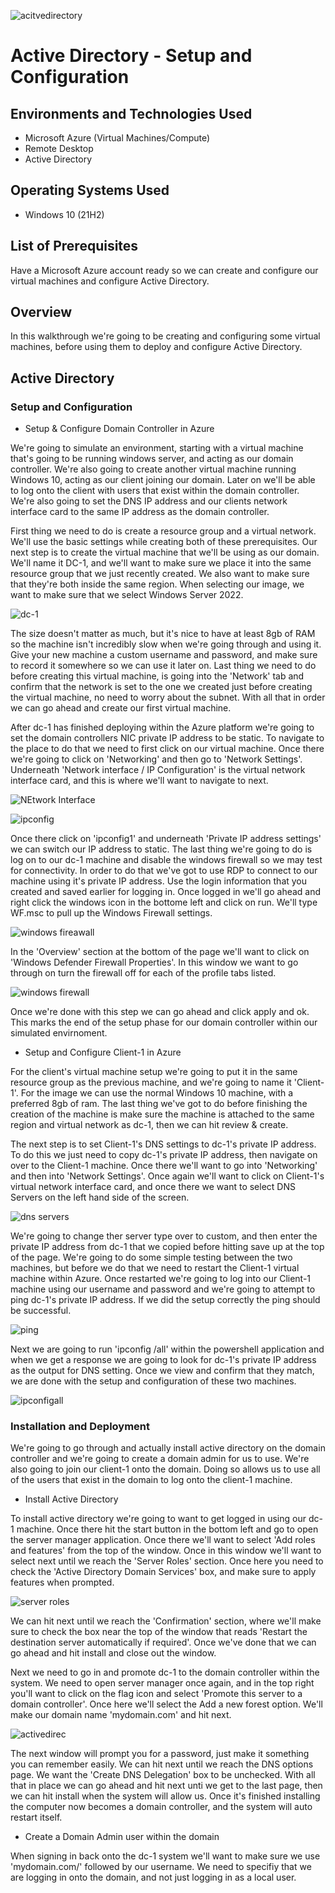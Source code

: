 
![acitvedirectory](https://github.com/user-attachments/assets/281aa924-786b-4692-9111-427bb727ea92)


<h1>Active Directory - Setup and Configuration </h1>


<h2>Environments and Technologies Used</h2>

- Microsoft Azure (Virtual Machines/Compute)
- Remote Desktop
- Active Directory

<h2>Operating Systems Used </h2>

- Windows 10</b> (21H2)

<h2>List of Prerequisites</h2>

Have a Microsoft Azure account ready so we can create and configure our virtual machines and configure Active Directory. 
 
<h2>Overview</h2>

In this walkthrough we're going to be creating and configuring some virtual machines, before using them to deploy and configure Active Directory.

<h2>Active Directory</h2>

<h3>Setup and Configuration</h3>

- Setup & Configure Domain Controller in Azure

We're going to simulate an environment, starting with a virtual machine that's going to be running windows server, and acting as our domain controller. We're also going to create another virtual machine running Windows 10, acting as our client joining our domain. Later on we'll be able to log onto the client with users that exist within the domain controller. We're also going to set the DNS IP address and our clients network interface card to the same IP address as the domain controller. 

First thing we need to do is create a resource group and a virtual network. We'll use the basic settings while creating both of these prerequisites. Our next step is to create the virtual machine that we'll be using as our domain. We'll name it DC-1, and we'll want to make sure we place it into the same resource group that we just recently created. We also want to make sure that they're both inside the same region. When selecting our image, we want to make sure that we select Windows Server 2022. 

![dc-1](https://github.com/user-attachments/assets/52528d18-6611-49c9-b07e-057889b54e7a)

The size doesn't matter as much, but it's nice to have at least 8gb of RAM so the machine isn't incredibly slow when we're going through and using it. Give your new machine a custom username and password, and make sure to record it somewhere so we can use it later on. Last thing we need to do before creating this virtual machine, is going into the 'Network' tab and confirm that the network is set to the one we created just before creating the virtual machine, no need to worry about the subnet. With all that in order we can go ahead and create our first virtual machine.

After dc-1 has finished deploying within the Azure platform we're going to set the domain controllers NIC private IP address to be static. To navigate to the place to do that we need to first click on our virtual machine. Once there we're going to click on 'Networking' and then go to 'Network Settings'. Underneath 'Network interface / IP Configuration' is the virtual network interface card, and this is where we'll want to navigate to next. 

![NEtwork Interface](https://github.com/user-attachments/assets/8b2e9498-1d4e-4034-8190-e167ec75a298)

![ipconfig](https://github.com/user-attachments/assets/8481567c-0bd9-415d-8323-9e9e1eff3190)

Once there click on 'ipconfig1' and underneath 'Private IP address settings' we can switch our IP address to static. 
The last thing we're going to do is log on to our dc-1 machine and disable the windows firewall so we may test for connectivity. In order to do that we've got to use RDP to connect to our machine using it's private IP address. Use the login information that you created and saved earlier for logging in. Once logged in we'll go ahead and right click the windows icon in the bottome left and click on run. We'll type WF.msc to pull up the Windows Firewall settings. 

![windows fireawall](https://github.com/user-attachments/assets/13a85971-e3d0-4f63-a7d1-218b9f5ed01b)

In the 'Overview' section at the bottom of the page we'll want to click on 'Windows Defender Firewall Properties'. In this window we want to go through on turn the firewall off for each of the profile tabs listed.

![windows firewall](https://github.com/user-attachments/assets/3c2e1945-b70b-4005-9f7d-293e1466b4bc)

Once we're done with this step we can go ahead and click apply and ok. This marks the end of the setup phase for our domain controller within our simulated envirnoment.

- Setup and Configure Client-1 in Azure

For the client's virtual machine setup we're going to put it in the same resource group as the previous machine, and we're going to name it 'Client-1'. For the image we can use the normal Windows 10 machine, with a preferred 8gb of ram. The last thing we've got to do before finishing the creation of the machine is make sure the machine is attached to the same region and virtual network as dc-1, then we can hit review & create. 

The next step is to set Client-1's DNS settings to dc-1's private IP address. To do this we just need to copy dc-1's private IP address, then navigate on over to the Client-1 machine. Once there we'll want to go into 'Networking' and then into 'Network Settings'. Once again we'll want to click on Client-1's virtual network interface card, and once there we want to select DNS Servers on the left hand side of the screen.

![dns servers](https://github.com/user-attachments/assets/11f177ea-3c8d-436c-b2a5-53db779c9917)

We're going to change ther server type over to custom, and then enter the private IP address from dc-1 that we copied before hitting save up at the top of the page. We're going to do some simple testing between the two machines, but before we do that we need to restart the Client-1 virtual machine within Azure. Once restarted we're going to log into our Client-1 machine using our username and password and we're going to attempt to ping dc-1's private IP address. If we did the setup correctly the ping should be successful.

![ping](https://github.com/user-attachments/assets/7f58f69e-5984-49a4-9680-3d12bcfc2229)

Next we are going to run 'ipconfig /all' within the powershell application and when we get a response we are going to look for dc-1's private IP address as the output for DNS setting. Once we view and confirm that they match, we are done with the setup and configuration of these two machines.

![ipconfigall](https://github.com/user-attachments/assets/192d0bba-a040-47ff-8232-188bdcf79bd6)

<h3>Installation and Deployment</h3>

We're going to go through and actually install active directory on the domain controller and we're going to create a domain admin for us to use. We're also going to join our client-1 onto the domain. Doing so allows us to use all of the users that exist in the domain to log onto the client-1 machine. 

- Install Active Directory

To install active directory we're going to want to get logged in using our dc-1 machine. Once there hit the start button in the bottom left and go to open the server manager application. Once there we'll want to select 'Add roles and features' from the top of the window. Once in this window we'll want to select next until we reach the 'Server Roles' section. Once here you need to check the 'Active Directory Domain Services' box, and make sure to apply features when prompted.

![server roles](https://github.com/user-attachments/assets/fddd2fc0-f786-4c05-8e78-e240fa9412c0)

We can hit next until we reach the 'Confirmation' section, where we'll make sure to check the box near the top of the window that reads 'Restart the destination server automatically if required'. Once we've done that we can go ahead and hit install and close out the window. 

Next we need to go in and promote dc-1 to the domain controller within the system. We need to open server manager once again, and in the top right you'll want to click on the flag icon and select 'Promote this server to a domain controller'. Once here we'll select the Add a new forest option. We'll make our domain name 'mydomain.com' and hit next. 

![activedirec](https://github.com/user-attachments/assets/ecfc9723-f096-4280-bece-424b12582678)

The next window will prompt you for a password, just make it something you can remember easily. We can hit next until we reach the DNS options page. We want the 'Create DNS Delegation' box to be unchecked. With all that in place we can go ahead and hit next unti we get to the last page, then we can hit install when the system will allow us. Once it's finished installing the computer now becomes a domain controller, and the system will auto restart itself. 

- Create a Domain Admin user within the domain



When signing in back onto the dc-1 system we'll want to make sure we use 'mydomain.com/' followed by our username. We need to specifiy that we are logging in onto the domain, and not just logging in as a local user. 





